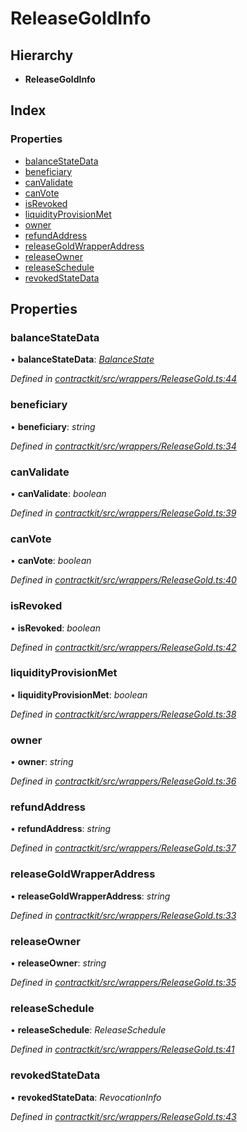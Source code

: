 # ReleaseGoldInfo

## Hierarchy

* **ReleaseGoldInfo**

## Index

### Properties

* [balanceStateData](_wrappers_releasegold_.releasegoldinfo.md#balancestatedata)
* [beneficiary](_wrappers_releasegold_.releasegoldinfo.md#beneficiary)
* [canValidate](_wrappers_releasegold_.releasegoldinfo.md#canvalidate)
* [canVote](_wrappers_releasegold_.releasegoldinfo.md#canvote)
* [isRevoked](_wrappers_releasegold_.releasegoldinfo.md#isrevoked)
* [liquidityProvisionMet](_wrappers_releasegold_.releasegoldinfo.md#liquidityprovisionmet)
* [owner](_wrappers_releasegold_.releasegoldinfo.md#owner)
* [refundAddress](_wrappers_releasegold_.releasegoldinfo.md#refundaddress)
* [releaseGoldWrapperAddress](_wrappers_releasegold_.releasegoldinfo.md#releasegoldwrapperaddress)
* [releaseOwner](_wrappers_releasegold_.releasegoldinfo.md#releaseowner)
* [releaseSchedule](_wrappers_releasegold_.releasegoldinfo.md#releaseschedule)
* [revokedStateData](_wrappers_releasegold_.releasegoldinfo.md#revokedstatedata)

## Properties

### balanceStateData

• **balanceStateData**: [_BalanceState_](_wrappers_releasegold_.balancestate.md)

_Defined in_ [_contractkit/src/wrappers/ReleaseGold.ts:44_](https://github.com/celo-org/celo-monorepo/blob/master/packages/sdk/contractkit/src/wrappers/ReleaseGold.ts#L44)

### beneficiary

• **beneficiary**: _string_

_Defined in_ [_contractkit/src/wrappers/ReleaseGold.ts:34_](https://github.com/celo-org/celo-monorepo/blob/master/packages/sdk/contractkit/src/wrappers/ReleaseGold.ts#L34)

### canValidate

• **canValidate**: _boolean_

_Defined in_ [_contractkit/src/wrappers/ReleaseGold.ts:39_](https://github.com/celo-org/celo-monorepo/blob/master/packages/sdk/contractkit/src/wrappers/ReleaseGold.ts#L39)

### canVote

• **canVote**: _boolean_

_Defined in_ [_contractkit/src/wrappers/ReleaseGold.ts:40_](https://github.com/celo-org/celo-monorepo/blob/master/packages/sdk/contractkit/src/wrappers/ReleaseGold.ts#L40)

### isRevoked

• **isRevoked**: _boolean_

_Defined in_ [_contractkit/src/wrappers/ReleaseGold.ts:42_](https://github.com/celo-org/celo-monorepo/blob/master/packages/sdk/contractkit/src/wrappers/ReleaseGold.ts#L42)

### liquidityProvisionMet

• **liquidityProvisionMet**: _boolean_

_Defined in_ [_contractkit/src/wrappers/ReleaseGold.ts:38_](https://github.com/celo-org/celo-monorepo/blob/master/packages/sdk/contractkit/src/wrappers/ReleaseGold.ts#L38)

### owner

• **owner**: _string_

_Defined in_ [_contractkit/src/wrappers/ReleaseGold.ts:36_](https://github.com/celo-org/celo-monorepo/blob/master/packages/sdk/contractkit/src/wrappers/ReleaseGold.ts#L36)

### refundAddress

• **refundAddress**: _string_

_Defined in_ [_contractkit/src/wrappers/ReleaseGold.ts:37_](https://github.com/celo-org/celo-monorepo/blob/master/packages/sdk/contractkit/src/wrappers/ReleaseGold.ts#L37)

### releaseGoldWrapperAddress

• **releaseGoldWrapperAddress**: _string_

_Defined in_ [_contractkit/src/wrappers/ReleaseGold.ts:33_](https://github.com/celo-org/celo-monorepo/blob/master/packages/sdk/contractkit/src/wrappers/ReleaseGold.ts#L33)

### releaseOwner

• **releaseOwner**: _string_

_Defined in_ [_contractkit/src/wrappers/ReleaseGold.ts:35_](https://github.com/celo-org/celo-monorepo/blob/master/packages/sdk/contractkit/src/wrappers/ReleaseGold.ts#L35)

### releaseSchedule

• **releaseSchedule**: _ReleaseSchedule_

_Defined in_ [_contractkit/src/wrappers/ReleaseGold.ts:41_](https://github.com/celo-org/celo-monorepo/blob/master/packages/sdk/contractkit/src/wrappers/ReleaseGold.ts#L41)

### revokedStateData

• **revokedStateData**: _RevocationInfo_

_Defined in_ [_contractkit/src/wrappers/ReleaseGold.ts:43_](https://github.com/celo-org/celo-monorepo/blob/master/packages/sdk/contractkit/src/wrappers/ReleaseGold.ts#L43)

